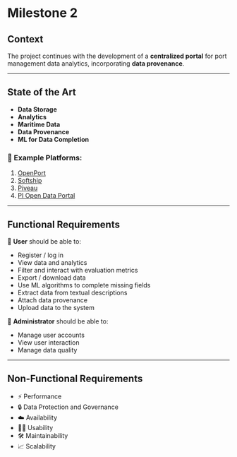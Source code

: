 # Milestone 2

## Context
The project continues with the development of a **centralized portal** for port management data analytics, incorporating **data provenance**.

---

## State of the Art

- **Data Storage**
- **Analytics**
- **Maritime Data**
- **Data Provenance**
- **ML for Data Completion**

### 🔗 Example Platforms:
1. [OpenPort](https://openport.com.br)  
2. [Softship](https://www.softship.com)  
3. [Piveau](https://www.piveau.de/en/)  
4. [PI Open Data Portal](https://pi-open-data-portal.github.io/)

---

## Functional Requirements

👤 **User** should be able to:
- Register / log in
- View data and analytics
- Filter and interact with evaluation metrics
- Export / download data
- Use ML algorithms to complete missing fields
- Extract data from textual descriptions
- Attach data provenance
- Upload data to the system

🔐 **Administrator** should be able to:
- Manage user accounts
- View user interaction
- Manage data quality

---

## Non-Functional Requirements

- ⚡ Performance  
- 🔒 Data Protection and Governance  
- ☁️ Availability  
- 🧑‍💻 Usability  
- 🛠️ Maintainability  
- 📈 Scalability
